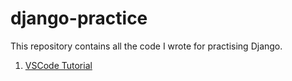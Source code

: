 # django-practice
This repository contains all the code I wrote for practising Django.
1. [VSCode Tutorial](/django-tutorial-vscode/README.md)